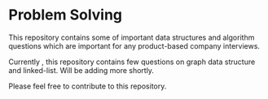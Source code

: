# Problem Solving


This repository contains some of important data structures and algorithm questions which are important for any product-based company interviews.

Currently , this repository contains few questions on graph data structure and linked-list. Will be adding more shortly.

Please feel free to contribute to this repository.
